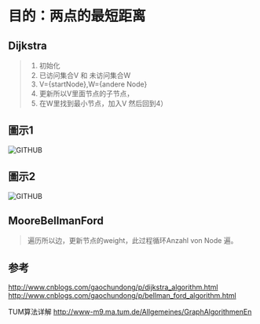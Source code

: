 # 目的：两点的最短距离


## Dijkstra
> 1. 初始化
> 2. 已访问集合V 和 未访问集合W
> 3. V={startNode},W={andere Node}   
> 4. 更新所以V里面节点的子节点，
> 5. 在W里找到最小节点，加入V 然后回到4）

## 圖示1

![GITHUB](https://kjaer.io/images/algorithms/dijkstra.gif "git圖示")


## 圖示2
![GITHUB](https://upload.wikimedia.org/wikipedia/commons/5/57/Dijkstra_Animation.gif "git圖示")



## MooreBellmanFord

> 遍历所以边，更新节点的weight，此过程循环Anzahl von Node 遍。


## 参考
http://www.cnblogs.com/gaochundong/p/dijkstra_algorithm.html
http://www.cnblogs.com/gaochundong/p/bellman_ford_algorithm.html




TUM算法详解
http://www-m9.ma.tum.de/Allgemeines/GraphAlgorithmenEn
